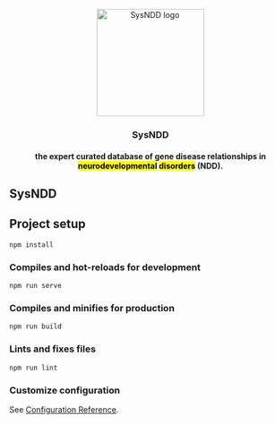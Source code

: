 <p align="center">
  <a href="https://sysndd.dbmr.unibe.ch/">
    <img src="app/public/image/icons/android-chrome-192x192.png" alt="SysNDD logo" width="192" height="192">
  </a>
</p>

<h3 align="center">SysNDD</h3>
<h4 align="center">
the expert curated database of gene disease relationships in <mark>neurodevelopmental</mark> <mark>disorders</mark> (NDD).
</h4>


## SysNDD

## Project setup
```
npm install
```

### Compiles and hot-reloads for development
```
npm run serve
```

### Compiles and minifies for production
```
npm run build
```

### Lints and fixes files
```
npm run lint
```

### Customize configuration
See [Configuration Reference](https://cli.vuejs.org/config/).

